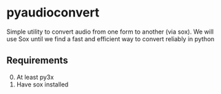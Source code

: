 # pyaudioconvert

Simple utility to convert audio from one form to another (via sox). We will use Sox until we find a fast and efficient way to convert reliably in python


## Requirements
 0. At least py3x
 1. Have sox installed 
 
